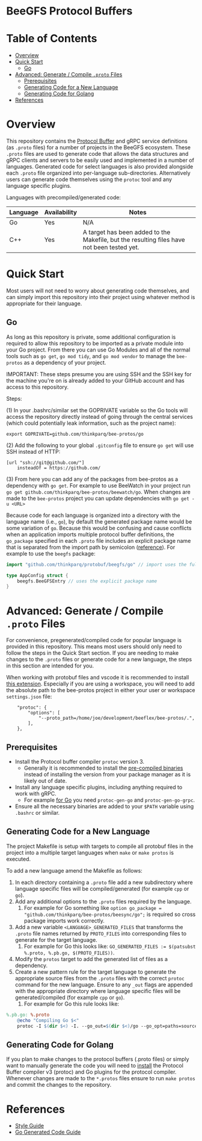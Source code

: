 # BeeGFS Protocol Buffers <!-- omit in toc -->

# Table of Contents <!-- omit in toc -->

- [Overview](#overview)
- [Quick Start](#quick-start)
  - [Go](#go)
- [Advanced: Generate / Compile `.proto` Files](#advanced-generate--compile-proto-files)
  - [Prerequisites](#prerequisites)
  - [Generating Code for a New Language](#generating-code-for-a-new-language)
  - [Generating Code for Golang](#generating-code-for-golang)
- [References](#references)

# Overview 

This repository contains the [Protocol Buffer](https://protobuf.dev/overview/)
and gRPC service definitions (as `.proto` files) for a number of projects in the
BeeGFS ecosystem. These `.proto` files are used to generate code that allows the
data structures and gRPC clients and servers to be easily used and implemented
in a number of languages. Generated code for select languages is also provided
alongside each `.proto` file organized into per-language sub-directories.
Alternatively users can generate code themselves using the `protoc` tool and any
language specific plugins.

Languages with precompiled/generated code:

| Language | Availability | Notes                                                                                      |
| -------- | ------------ | ------------------------------------------------------------------------------------------ |
| Go       | Yes          | N/A                                                                                        |
| C++      | Yes          | A target has been added to the Makefile, but the resulting files have not been tested yet. |

# Quick Start

Most users will not need to worry about generating code themselves, and can
simply import this repository into their project using whatever method is
appropriate for their language.

## Go

As long as this repository is private, some additional configuration is required
to allow this repository to be imported as a private module into your Go
project. From there you can use Go Modules and all of the normal tools such as
`go get`, `go mod tidy`, and `go mod vendor` to manage the `bee-protos` as a
dependency of your project. 

IMPORTANT: These steps presume you are using SSH and the SSH key for the machine
you're on is already added to your GitHub account and has access to this
repository. 

Steps: 

(1) In your .bashrc/similar set the GOPRIVATE variable so the Go tools will
access the repository directly instead of going through the central services
(which could potentially leak information, such as the project name):
```shell
export GOPRIVATE=github.com/thinkparq/bee-protos/go
```
(2) Add the following to your global `.gitconfig` file to ensure `go get` will
use SSH instead of HTTP:
```shell
[url "ssh://git@github.com/"]
	insteadOf = https://github.com/
```
(3) From here you can add any of the packages from bee-protos as a dependency
with `go get`. For example to use BeeWatch in your project run `go get
github.com/thinkparq/bee-protos/beewatch/go`. When changes are made to the
`bee-protos` project you can update dependencies with `go get -u <URL>` 

Because code for each language is organized into a directory with the language name (i.e., `go`), by default the generated package name would be some variation of `go`. Because this would be confusing and cause conflicts when an application imports multiple protocol buffer definitions, the `go_package` specified in each `.proto` file includes an explicit package name that is separated from the import path by semicolon ([reference](https://protobuf.dev/reference/go/go-generated/)). For example to use the `beegfs` package:

```go
import "github.com/thinkparq/protobuf/beegfs/go" // import uses the full path

type AppConfig struct {
	beegfs.BeeGFSEntry // uses the explicit package name
}
```

# Advanced: Generate / Compile `.proto` Files

For convenience, pregenerated/compiled code for popular language is provided in
this repository. This means most users should only need to follow the steps in
the Quick Start section. If you are needing to make changes to the `.proto`
files or generate code for a new language, the steps in this section are
intended for you.

When working with protobuf files and vscode it is recommended to install [this
extension](https://marketplace.visualstudio.com/items?itemName=zxh404.vscode-proto3).
Especially if you are using a workspace, you will need to add the absolute path
to the bee-protos project in either your user or workspace `settings.json` file:

```
    "protoc": {
        "options": [
            "--proto_path=/home/joe/development/beeflex/bee-protos/.",
        ],
    },
```

## Prerequisites

* Install the Protocol buffer compiler `protoc` version 3.
  * Generally it is recommended to install the [pre-compiled
    binaries](https://grpc.io/docs/protoc-installation/#install-pre-compiled-binaries-any-os)
    instead of installing the version from your package manager as it is likely
    out of date.
* Install any language specific plugins, including anything required to work
  with gRPC.
  * For example [for Go](https://grpc.io/docs/languages/go/quickstart/) you need
    `protoc-gen-go` and `protoc-gen-go-grpc`.
* Ensure all the necessary binaries are added to your `$PATH` variable using
  `.bashrc` or similar.

## Generating Code for a New Language

The project Makefile is setup with targets to compile all protobuf files in the
project into a multiple target languages when `make` or `make protos` is
executed.

To add a new language amend the Makefile as follows:

1. In each directory containing a `.proto` file add a new subdirectory where
   language specific files will be compiled/generated (for example `cpp` or
   `go`).
1. Add any additional options to the `.proto` files required by the language.
   1. For example for Go something like `option go_package =
      "github.com/thinkparq/bee-protos/beesync/go";` is required so cross
      package imports work correctly.
2. Add a new variable `<LANGUAGE>_GENERATED_FILES` that transforms the `.proto`
   file names returned by `PROTO_FILES` into corresponding files to generate for
   the target language.
   1. For example for Go this looks like: `GO_GENERATED_FILES := $(patsubst
      %.proto, %.pb.go, $(PROTO_FILES))`.
3. Modify the `protos` target to add the generated list of files as a
   dependency.
4. Create a new pattern rule for the target language to generate the appropriate
   source files from the `.proto` files with the correct `protoc` command for
   the new language. Ensure to any `_out` flags are appended with the
   appropriate directory where language specific files will be
   generated/compiled (for example `cpp` or `go`).
   1. For example for Go this rule looks like: 
```Makefile
%.pb.go: %.proto
	@echo "Compiling Go $<"
	protoc -I $(dir $<) -I. --go_out=$(dir $<)/go --go_opt=paths=source_relative --go-grpc_out=$(dir $<)/go --go-grpc_opt=paths=source_relative $<
```

## Generating Code for Golang

If you plan to make changes to the protocol buffers (.proto files) or simply
want to manually generate the code you will need to
[install](https://grpc.io/docs/languages/go/quickstart/) the Protocol Buffer
compiler v3 (protoc) and Go plugins for the protocol compiler. Whenever changes
are made to the `*.protos` files ensure to run `make protos` and commit the
changes to the repository. 

# References

* [Style Guide](https://protobuf.dev/programming-guides/style/)
* [Go Generated Code Guide](https://protobuf.dev/reference/go/go-generated/)